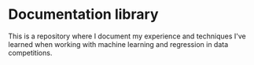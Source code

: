# Documentation library
This is a repository where I document my experience and techniques I've learned when working with machine learning and regression in data competitions.
